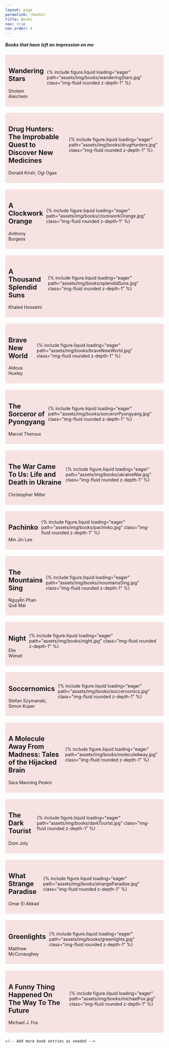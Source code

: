 ```yaml
---
layout: page
permalink: /books/
title: Books
nav: true
nav_order: 4
---
```

<head>
    <meta charset="UTF-8">
    <style>
        h1 {
            text-align: center;
            color: #000000;
        }
        .book {
            background-color: #f7e2e2;
            border-radius: 5px; 
            padding: 10px;
            margin-bottom: 20px; 
            display: flex;
            align-items: center;
        }
        .book img {
            display: flex;
            margin-left: auto;
            width: 100px;
            border-radius: 5px;
        }
    </style>
</head>
<body>
    <div>
        <h5>Books that have left an impression on me</h5>
    </div>
    <div class="book">
        <div>
            <h2>Wandering Stars</h2>
            <p>Sholem Aleichem</p>
        </div>
        <div class = "book img">
        {% include figure.liquid loading="eager" path="assets/img/books/wanderingStars.jpg" class="img-fluid rounded z-depth-1" %}
        </div> 
    </div>
    <div class="book">
        <div>
            <h2>Drug Hunters: The Improbable Quest to Discover New Medicines </h2>
            <p>Donald Kirsh, Ogi Ogas</p>
        </div>
        <div class = "book img">
        {% include figure.liquid loading="eager" path="assets/img/books/drugHunters.jpg" class="img-fluid rounded z-depth-1" %}
        </div> 
    </div>
    <div class="book">
        <div>
            <h2>A Clockwork Orange</h2>
            <p>Anthony Burgess</p>
        </div>
        <div class = "book img">
        {% include figure.liquid loading="eager" path="assets/img/books/clockworkOrange.jpg" class="img-fluid rounded z-depth-1" %}
        </div>
    </div>
    <div class="book">
        <div>
            <h2>A Thousand Splendid Suns</h2>
            <p>Khaled Hosseini</p>
        </div>
        <div class = "book img">
        {% include figure.liquid loading="eager" path="assets/img/books/splendidSuns.jpg" class="img-fluid rounded z-depth-1" %}
        </div>
    </div>
    <div class="book">
        <div>
            <h2>Brave New World</h2>
            <p>Aldous Huxley</p>
        </div>
        <div class = "book img">
        {% include figure.liquid loading="eager" path="assets/img/books/braveNewWorld.jpg" class="img-fluid rounded z-depth-1" %}
        </div>
    </div>
    <div class="book">
        <div>
            <h2>The Sorceror of Pyongyang</h2>
            <p>Marcel Theroux</p>
        </div>
        <div class = "book img">
        {% include figure.liquid loading="eager" path="assets/img/books/sorcerorPyongyang.jpg" class="img-fluid rounded z-depth-1" %}
        </div>
    </div>
    <div class="book">
        <div>
            <h2>The War Came To Us: Life and Death in Ukraine</h2>
            <p>Christopher Miller</p>
        </div>
        <div class = "book img">
        {% include figure.liquid loading="eager" path="assets/img/books/ukraineWar.jpg" class="img-fluid rounded z-depth-1" %}
        </div>
    </div>
    <div class="book">
        <div>
            <h2>Pachinko</h2>
            <p>Min Jin Lee</p>
        </div>
        <div class = "book img">
        {% include figure.liquid loading="eager" path="assets/img/books/pachinko.jpg" class="img-fluid rounded z-depth-1" %}
        </div>
    </div>
    <div class="book">
        <div>
            <h2>The Mountains Sing</h2>
            <p>Nguyễn Phan Quế Mai</p>
        </div>
        <div class = "book img">
        {% include figure.liquid loading="eager" path="assets/img/books/mountainsSing.jpg" class="img-fluid rounded z-depth-1" %}
        </div>
    </div>
    <div class="book">
        <div>
            <h2>Night</h2>
            <p>Elie Wiesel</p>
        </div>
        <div class = "book img">
        {% include figure.liquid loading="eager" path="assets/img/books/night.jpg" class="img-fluid rounded z-depth-1" %}
        </div>
    </div>
    <div class="book">
        <div>
            <h2>Soccernomics</h2>
            <p>Stefan Szymanski, Simon Kuper</p>
        </div>
        <div class = "book img">
        {% include figure.liquid loading="eager" path="assets/img/books/soccernomics.jpg" class="img-fluid rounded z-depth-1" %}
        </div> 
    </div>
    <div class="book">
        <div>
            <h2>A Molecule Away From Madness: Tales of the Hijacked Brain</h2>
            <p>Sara Manning Peskin</p>
        </div>
        <div class = "book img">
        {% include figure.liquid loading="eager" path="assets/img/books/moleculeAway.jpg" class="img-fluid rounded z-depth-1" %}
        </div>
    </div>
    <div class="book">
        <div>
            <h2>The Dark Tourist</h2>
            <p>Dom Joly</p>
        </div>
        <div class = "book img">
        {% include figure.liquid loading="eager" path="assets/img/books/darkTourist.jpg" class="img-fluid rounded z-depth-1" %}
        </div>
    </div>
    <div class="book">
        <div>
            <h2>What Strange Paradise</h2>
            <p>Omar El Akkad</p>
        </div>
        <div class = "book img">
        {% include figure.liquid loading="eager" path="assets/img/books/strangeParadise.jpg" class="img-fluid rounded z-depth-1" %}
        </div>
    </div>
    <div class="book">
        <div>
            <h2>Greenlights</h2>
            <p>Matthew McConaughey</p>
        </div>
        <div class = "book img">
        {% include figure.liquid loading="eager" path="assets/img/books/greenlights.jpg" class="img-fluid rounded z-depth-1" %}
        </div>
    </div>
    <div class="book">
        <div>
            <h2>A Funny Thing Happened On The Way To The Future</h2>
            <p>Michael J. Fox</p>
        </div>
        <div class = "book img">
        {% include figure.liquid loading="eager" path="assets/img/books/michaelFox.jpg" class="img-fluid rounded z-depth-1" %}
        </div>
    </div>

    <!-- Add more book entries as needed -->

</body>
